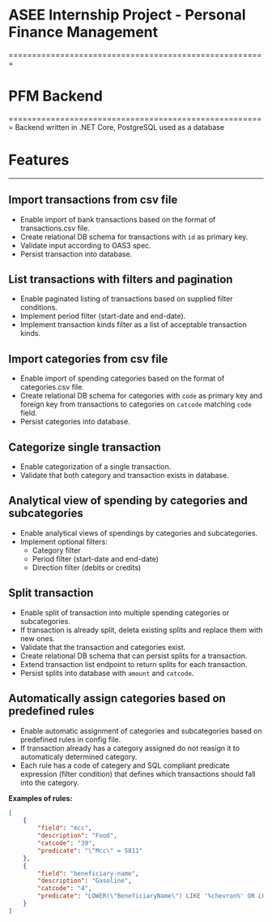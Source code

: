 # ASEE Internship Project - Personal Finance Management
=======================================================

# PFM Backend
=======================================================
Backend written in .NET Core, PostgreSQL used as a database

# Features
-----------

## Import transactions from csv file

- Enable import of bank transactions based on the format of transactions.csv file.
- Create relational DB schema for transactions with `id` as primary key.
- Validate input according to OAS3 spec.
- Persist transaction into database.

## List transactions with filters and pagination

- Enable paginated listing of transactions based on supplied filter conditions.
- Implement period filter (start-date and end-date).
- Implement transaction kinds filter as a list of acceptable transaction kinds.

## Import categories from csv file

- Enable import of spending categories based on the format of categories.csv file.
- Create relational DB schema for categories with `code` as primary key and foreign key from transactions to categories on `catcode` matching `code` field.
- Persist categories into database.

## Categorize single transaction

- Enable categorization of a single transaction.
- Validate that both category and transaction exists in database.

## Analytical view of spending by categories and subcategories

- Enable analytical views of spendings by categories and subcategories.
- Implement optional filters:
    - Category filter
    - Period filter (start-date and end-date)
    - Direction filter (debits or credits)

## Split transaction

- Enable split of transaction into multiple spending categories or subcategories.
- If transaction is already split, deleta existing splits and replace them with new ones.
- Validate that the transaction and categories exist.
- Create relational DB schema that can persist splits for a transaction.
- Extend transaction list endpoint to return splits for each transaction.
- Persist splits into database with `amount` and `catcode`.

## Automatically assign categories based on predefined rules

- Enable automatic assignment of categories and subcategories based on predefined rules in config file.
- If transaction already has a category assigned do not reasign it to automaticaly determined category.
- Each rule has a code of categery and SQL compliant predicate expression (filter condition) that defines which transactions should fall into the category.

**Examples of rules:**

```json
[
    {
        "field": "mcc",
        "description": "Food",
        "catcode": "39",
        "predicate": "\"Mcc\" = 5811"
    },
    {
        "field": "beneficiary-name",
        "description": "Gasoline",
        "catcode": "4",
        "predicate": "LOWER(\"BeneficiaryName\") LIKE '%chevron%' OR LOWER(\"BeneficiaryName\") LIKE '%shell%'"
    }
]
```
